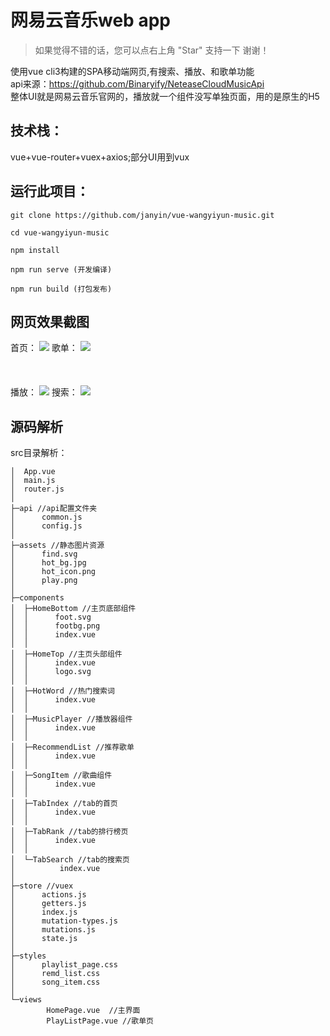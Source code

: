 # 网易云音乐web app

   > 如果觉得不错的话，您可以点右上角 "Star" 支持一下 谢谢！
  
  使用vue cli3构建的SPA移动端网页,有搜索、播放、和歌单功能 <br>
  api来源：https://github.com/Binaryify/NeteaseCloudMusicApi <br>
  整体UI就是网易云音乐官网的，播放就一个组件没写单独页面，用的是原生的H5<audio>
## 技术栈：
  vue+vue-router+vuex+axios;部分UI用到vux
## 运行此项目：
  
  ```
  git clone https://github.com/janyin/vue-wangyiyun-music.git
  
  cd vue-wangyiyun-music
  
  npm install
  
  npm run serve (开发编译)

  npm run build (打包发布)
  ```


## 网页效果截图
首页：
![](https://github.com/janyin/vue-wangyiyun-music/blob/master/screenshot/index.jpg)
歌单：
![](https://github.com/janyin/vue-wangyiyun-music/blob/master/screenshot/songlist.jpg) <br><br><br><br>
播放：
![](https://github.com/janyin/vue-wangyiyun-music/blob/master/screenshot/play.jpg)
搜索：
![](https://github.com/janyin/vue-wangyiyun-music/blob/master/screenshot/serach.jpg)

##  源码解析
src目录解析：

```
│  App.vue
│  main.js
│  router.js
│
├─api //api配置文件夹
│      common.js
│      config.js
│
├─assets //静态图片资源
│      find.svg
│      hot_bg.jpg
│      hot_icon.png
│      play.png
│
├─components
│  ├─HomeBottom //主页底部组件
│  │      foot.svg
│  │      footbg.png
│  │      index.vue
│  │
│  ├─HomeTop //主页头部组件
│  │      index.vue
│  │      logo.svg
│  │
│  ├─HotWord //热门搜索词
│  │      index.vue
│  │
│  ├─MusicPlayer //播放器组件
│  │      index.vue
│  │
│  ├─RecommendList //推荐歌单
│  │      index.vue
│  │
│  ├─SongItem //歌曲组件
│  │      index.vue
│  │
│  ├─TabIndex //tab的首页
│  │      index.vue
│  │
│  ├─TabRank //tab的排行榜页
│  │      index.vue
│  │
│  └─TabSearch //tab的搜索页
│          index.vue
│
├─store //vuex
│      actions.js
│      getters.js
│      index.js
│      mutation-types.js
│      mutations.js
│      state.js
│
├─styles
│      playlist_page.css
│      remd_list.css
│      song_item.css
│
└─views
        HomePage.vue  //主界面
        PlayListPage.vue //歌单页
```

